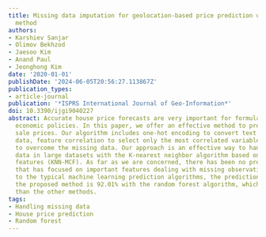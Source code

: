 ```yaml
---
title: Missing data imputation for geolocation-based price prediction using KNN-MCF
  method
authors:
- Karshiev Sanjar
- Olimov Bekhzod
- Jaesoo Kim
- Anand Paul
- Jeonghong Kim
date: '2020-01-01'
publishDate: '2024-06-05T20:56:27.113867Z'
publication_types:
- article-journal
publication: '*ISPRS International Journal of Geo-Information*'
doi: 10.3390/ijgi9040227
abstract: Accurate house price forecasts are very important for formulating national
  economic policies. In this paper, we offer an effective method to predict houses'
  sale prices. Our algorithm includes one-hot encoding to convert text data into numeric
  data, feature correlation to select only the most correlated variables, and a technique
  to overcome the missing data. Our approach is an effective way to handle missing
  data in large datasets with the K-nearest neighbor algorithm based on the most correlated
  features (KNN-MCF). As far as we are concerned, there has been no previous research
  that has focused on important features dealing with missing observations. Compared
  to the typical machine learning prediction algorithms, the prediction accuracy of
  the proposed method is 92.01% with the random forest algorithm, which is more efficient
  than the other methods.
tags:
- Handling missing data
- House price prediction
- Random forest
---
```

